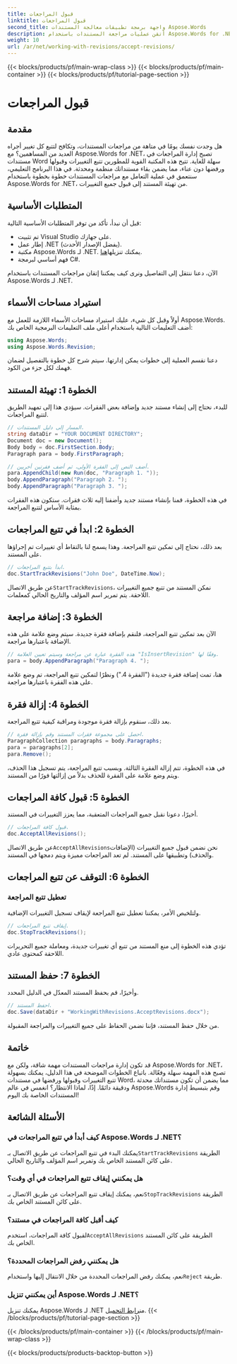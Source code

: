 ```yaml
---
title: قبول المراجعات
linktitle: قبول المراجعات
second_title: واجهة برمجة تطبيقات معالجة المستندات Aspose.Words
description: أتقن عمليات مراجعة المستندات باستخدام Aspose.Words for .NET. تعلم كيفية تتبع التغييرات وقبولها ورفضها بسهولة. عزز مهاراتك في إدارة المستندات.
weight: 10
url: /ar/net/working-with-revisions/accept-revisions/
---
```


{{< blocks/products/pf/main-wrap-class >}}
{{< blocks/products/pf/main-container >}}
{{< blocks/products/pf/tutorial-page-section >}}

# قبول المراجعات

## مقدمة

هل وجدت نفسك يومًا في متاهة من مراجعات المستندات، وتكافح لتتبع كل تغيير أجراه العديد من المساهمين؟ مع Aspose.Words for .NET، تصبح إدارة المراجعات في مستندات Word سهلة للغاية. تتيح هذه المكتبة القوية للمطورين تتبع التغييرات وقبولها ورفضها دون عناء، مما يضمن بقاء مستنداتك منظمة ومحدثة. في هذا البرنامج التعليمي، سنتعمق في عملية التعامل مع مراجعات المستندات خطوة بخطوة باستخدام Aspose.Words for .NET، من تهيئة المستند إلى قبول جميع التغييرات.

## المتطلبات الأساسية

قبل أن نبدأ، تأكد من توفر المتطلبات الأساسية التالية:

- تم تثبيت Visual Studio على جهازك.
- إطار عمل .NET (يفضل الإصدار الأحدث).
-  مكتبة Aspose.Words لـ .NET. يمكنك تنزيلها[هنا](https://releases.aspose.com/words/net/).
- فهم أساسي لبرمجة C#.

الآن، دعنا ننتقل إلى التفاصيل ونرى كيف يمكننا إتقان مراجعات المستندات باستخدام Aspose.Words لـ .NET.

## استيراد مساحات الأسماء

أولاً وقبل كل شيء، عليك استيراد مساحات الأسماء اللازمة للعمل مع Aspose.Words. أضف التعليمات التالية باستخدام أعلى ملف التعليمات البرمجية الخاص بك:

```csharp
using Aspose.Words;
using Aspose.Words.Revision;
```

دعنا نقسم العملية إلى خطوات يمكن إدارتها. سيتم شرح كل خطوة بالتفصيل لضمان فهمك لكل جزء من الكود.

## الخطوة 1: تهيئة المستند

للبدء، نحتاج إلى إنشاء مستند جديد وإضافة بعض الفقرات. سيؤدي هذا إلى تمهيد الطريق لتتبع المراجعات.

```csharp
// المسار إلى دليل المستندات.
string dataDir = "YOUR DOCUMENT DIRECTORY";
Document doc = new Document();
Body body = doc.FirstSection.Body;
Paragraph para = body.FirstParagraph;

// أضف النص إلى الفقرة الأولى، ثم أضف فقرتين أخريين.
para.AppendChild(new Run(doc, "Paragraph 1. "));
body.AppendParagraph("Paragraph 2. ");
body.AppendParagraph("Paragraph 3. ");
```

في هذه الخطوة، قمنا بإنشاء مستند جديد وأضفنا إليه ثلاث فقرات. ستكون هذه الفقرات بمثابة الأساس لتتبع المراجعة.

## الخطوة 2: ابدأ في تتبع المراجعات

بعد ذلك، نحتاج إلى تمكين تتبع المراجعة. وهذا يسمح لنا بالتقاط أي تغييرات تم إجراؤها على المستند.

```csharp
// ابدأ بتتبع المراجعات.
doc.StartTrackRevisions("John Doe", DateTime.Now);
```

 عن طريق الاتصال`StartTrackRevisions`، نمكن المستند من تتبع جميع التغييرات اللاحقة. يتم تمرير اسم المؤلف والتاريخ الحالي كمعلمات.

## الخطوة 3: إضافة مراجعة

الآن بعد تمكين تتبع المراجعة، فلنقم بإضافة فقرة جديدة. سيتم وضع علامة على هذه الإضافة باعتبارها مراجعة.

```csharp
// هذه الفقرة عبارة عن مراجعة وسيتم تعيين العلامة "IsInsertRevision" وفقًا لها.
para = body.AppendParagraph("Paragraph 4. ");
```

هنا، تمت إضافة فقرة جديدة ("الفقرة 4.") ونظرًا لتمكين تتبع المراجعة، تم وضع علامة على هذه الفقرة باعتبارها مراجعة.

## الخطوة 4: إزالة فقرة

بعد ذلك، سنقوم بإزالة فقرة موجودة ومراقبة كيفية تتبع المراجعة.

```csharp
// احصل على مجموعة فقرات المستند وقم بإزالة فقرة.
ParagraphCollection paragraphs = body.Paragraphs;
para = paragraphs[2];
para.Remove();
```

في هذه الخطوة، تتم إزالة الفقرة الثالثة. وبسبب تتبع المراجعة، يتم تسجيل هذا الحذف، ويتم وضع علامة على الفقرة للحذف بدلاً من إزالتها فورًا من المستند.

## الخطوة 5: قبول كافة المراجعات

أخيرًا، دعونا نقبل جميع المراجعات المتعقبة، مما يعزز التغييرات في المستند.

```csharp
// قبول كافة المراجعات.
doc.AcceptAllRevisions();
```

 عن طريق الاتصال`AcceptAllRevisions`نحن نضمن قبول جميع التغييرات (الإضافات والحذف) وتطبيقها على المستند. لم تعد المراجعات مميزة ويتم دمجها في المستند.

## الخطوة 6: التوقف عن تتبع المراجعات

### تعطيل تتبع المراجعة

ولتلخيص الأمر، يمكننا تعطيل تتبع المراجعة لإيقاف تسجيل التغييرات الإضافية.

```csharp
// إيقاف تتبع المراجعات.
doc.StopTrackRevisions();
```

تؤدي هذه الخطوة إلى منع المستند من تتبع أي تغييرات جديدة، ومعاملة جميع التحريرات اللاحقة كمحتوى عادي.

## الخطوة 7: حفظ المستند

وأخيرًا، قم بحفظ المستند المعدّل في الدليل المحدد.

```csharp
// احفظ المستند.
doc.Save(dataDir + "WorkingWithRevisions.AcceptRevisions.docx");
```

من خلال حفظ المستند، فإننا نضمن الحفاظ على جميع التغييرات والمراجعة المقبولة.

## خاتمة

قد تكون إدارة مراجعات المستندات مهمة شاقة، ولكن مع Aspose.Words for .NET، تصبح هذه المهمة سهلة وفعّالة. باتباع الخطوات الموضحة في هذا الدليل، يمكنك بسهولة تتبع التغييرات وقبولها ورفضها في مستندات Word، مما يضمن أن تكون مستنداتك محدثة ودقيقة دائمًا. إذًا، لماذا الانتظار؟ انغمس في عالم Aspose.Words وقم بتبسيط إدارة المستندات الخاصة بك اليوم!

## الأسئلة الشائعة

### كيف أبدأ في تتبع المراجعات في Aspose.Words لـ .NET؟

 يمكنك البدء في تتبع المراجعات عن طريق الاتصال بـ`StartTrackRevisions` الطريقة على كائن المستند الخاص بك وتمرير اسم المؤلف والتاريخ الحالي.

### هل يمكنني إيقاف تتبع المراجعات في أي وقت؟

نعم، يمكنك إيقاف تتبع المراجعات عن طريق الاتصال بـ`StopTrackRevisions` الطريقة على كائن المستند الخاص بك.

### كيف أقبل كافة المراجعات في مستند؟

 لقبول كافة المراجعات، استخدم`AcceptAllRevisions` الطريقة على كائن المستند الخاص بك.

### هل يمكنني رفض المراجعات المحددة؟

 نعم، يمكنك رفض المراجعات المحددة من خلال الانتقال إليها واستخدام`Reject` طريقة.

### أين يمكنني تنزيل Aspose.Words لـ .NET؟

 يمكنك تنزيل Aspose.Words لـ .NET من[رابط التحميل](https://releases.aspose.com/words/net/).
{{< /blocks/products/pf/tutorial-page-section >}}

{{< /blocks/products/pf/main-container >}}
{{< /blocks/products/pf/main-wrap-class >}}

{{< blocks/products/products-backtop-button >}}
